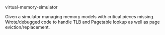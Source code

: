 virtual-memory-simulator

Given a simulator managing memory models with critical pieces missing. Wrote/debugged code to handle TLB and Pagetable lookup as well as page eviction/replacement.
